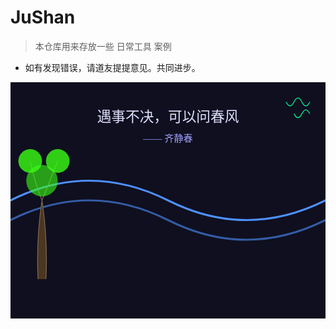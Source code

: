 # JuShan 


> 本仓库用来存放一些 日常工具 案例

* 如有发现错误，请道友提提意见。共同进步。



<svg xmlns="http://www.w3.org/2000/svg" width="800" height="600" viewBox="0 0 800 600" style="background-color: #0f0f1f;">
  <!-- 背景风的曲线 -->
  <path d="M0 300 Q200 200 400 300 T800 300" fill="none" stroke="#4e90ff" stroke-width="5" stroke-linecap="round"/>
  <path d="M0 350 Q200 250 400 350 T800 350" fill="none" stroke="#4e90ff" stroke-width="5" stroke-linecap="round" opacity="0.6"/>

  <!-- 春风的树 (科幻风格) -->
  <g>
    <!-- 树干 -->
    <path d="M70 500 Q65 400 80 300 Q95 400 90 500" fill="#4b3621" stroke="#836953" stroke-width="2"/>
    <!-- 树枝 -->
    <path d="M80 300 Q60 250 50 200" fill="none" stroke="#836953" stroke-width="2"/>
    <path d="M80 300 Q100 250 120 200" fill="none" stroke="#836953" stroke-width="2"/>
    <!-- 树叶 -->
    <circle cx="50" cy="200" r="30" fill="#39ff14" opacity="0.8" />
    <circle cx="120" cy="200" r="30" fill="#39ff14" opacity="0.8" />
    <circle cx="80" cy="250" r="40" fill="#39ff14" opacity="0.6" />
  </g>

  <!-- 文字部分 -->
  <text x="400" y="100" font-size="36" text-anchor="middle" fill="#e0e0ff" font-family="Comic Sans MS, cursive">
    遇事不决，可以问春风
  </text>

  <!-- 作者名字 -->
  <text x="400" y="150" font-size="24" text-anchor="middle" fill="#a0a0ff" font-family="Comic Sans MS, cursive">
    —— 齐静春
  </text>

  <!-- 装饰的柳叶 -->
  <path d="M700 50 Q710 70 720 50 Q730 30 740 50 Q750 70 760 50" fill="none" stroke="#00ff9a" stroke-width="2"/>
  <path d="M720 80 Q730 100 740 80 Q750 60 760 80" fill="none" stroke="#00ff9a" stroke-width="2"/>
</svg>
